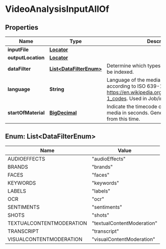 

# VideoAnalysisInputAllOf

## Properties

Name | Type | Description | Notes
------------ | ------------- | ------------- | -------------
**inputFile** | [**Locator**](Locator.md) |  | 
**outputLocation** | [**Locator**](Locator.md) |  | 
**dataFilter** | [**List&lt;DataFilterEnum&gt;**](#List&lt;DataFilterEnum&gt;) | Determine which types of AI analyses are to be indexed. |  [optional]
**language** | **String** | Language of the media file to be indexed according to ISO 639-1 Language Name. See https://en.wikipedia.org/wiki/List_of_ISO_639-1_codes.  Used in Job/inputFile |  [optional]
**startOfMaterial** | [**BigDecimal**](BigDecimal.md) | Indicate the timecode of the first frame in the media in seconds.  Generated subtitles start from this time. |  [optional]



## Enum: List&lt;DataFilterEnum&gt;

Name | Value
---- | -----
AUDIOEFFECTS | &quot;audioEffects&quot;
BRANDS | &quot;brands&quot;
FACES | &quot;faces&quot;
KEYWORDS | &quot;keywords&quot;
LABELS | &quot;labels&quot;
OCR | &quot;ocr&quot;
SENTIMENTS | &quot;sentiments&quot;
SHOTS | &quot;shots&quot;
TEXTUALCONTENTMODERATION | &quot;textualContentModeration&quot;
TRANSCRIPT | &quot;transcript&quot;
VISUALCONTENTMODERATION | &quot;visualContentModeration&quot;



